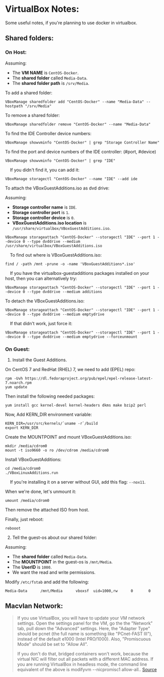 # VirtualBox Notes:

Some useful notes, if you're planning to use docker in virtualbox.


## Shared folders:

### On Host:

Assuming:
* The **VM NAME** is `CentOS-Docker`.
* The **shared folder** called `Media-Data`.
* The **shared folder path** is `/srv/Media`.

To add a shared folder:

```
VBoxManage sharedfolder add "CentOS-Docker" --name "Media-Data" --hostpath "/srv/Media"
```

To remove a shared folder:

```
VBoxManage sharedfolder remove "CentOS-Docker" --name "Media-Data"
```

To find the IDE Controller device numbers:

```
VBoxManage showvminfo "CentOS-Docker" | grep "Storage Controller Name"
```

To find the port and device numbers of the IDE controller: (#port, #device)

```
VBoxManage showvminfo "CentOS-Docker" | grep "IDE"
```

&nbsp;&nbsp;&nbsp;&nbsp;If you didn't find it, you can add it:

```
VBoxManage storagectl "CentOS-Docker" --name "IDE" --add ide
```

To attach the VBoxGuestAdditions.iso as dvd drive:

Assuming:
* **Storage controller name** is `IDE`.
* **Storage controller port** is `1`.
* **Storage controller device** is `0`.
* **VBoxGuestAdditions.iso location** is `/usr/share/virtualbox/VBoxGuestAdditions.iso`.

```
VBoxManage storageattach "CentOS-Docker" --storagectl "IDE" --port 1 --device 0 --type dvddrive --medium /usr/share/virtualbox/VBoxGuestAdditions.iso
```

&nbsp;&nbsp;&nbsp;&nbsp;To find out where is VBoxGuestAdditions.iso:

```
find / -path /mnt -prune -o -name 'VBoxGuestAdditions*.iso'
```

&nbsp;&nbsp;&nbsp;&nbsp;If you have the virtualbox-guestadditions packages installed on your host, then you can alternatively try:

```
VBoxManage storageattach "CentOS-Docker" --storagectl "IDE" --port 1 --device 0 --type dvddrive --medium additions
```

To detach the VBoxGuestAdditions.iso:

```
VBoxManage storageattach "CentOS-Docker" --storagectl "IDE" --port 1 --device 0 --type dvddrive --medium emptydrive
```

&nbsp;&nbsp;&nbsp;&nbsp;If that didn't work, just force it:

```
VBoxManage storageattach "CentOS-Docker" --storagectl "IDE" --port 1 --device 0 --type dvddrive --medium emptydrive --forceunmount
```

### On Guest:

1. Install the Guest Additions.

On CentOS 7 and RedHat (RHEL) 7, we need to add (EPEL) repo:

```
rpm -Uvh https://dl.fedoraproject.org/pub/epel/epel-release-latest-7.noarch.rpm
yum update
```

Then install the following needed packages:

```
yum install gcc kernel-devel kernel-headers dkms make bzip2 perl
```

Now, Add KERN_DIR environment variable:

```
KERN_DIR=/usr/src/kernels/`uname -r`/build
export KERN_DIR
```

Create the MOUNTPOINT and mount VBoxGuestAdditions.iso:

```
mkdir /media/cdrom0
mount -t iso9660 -o ro /dev/cdrom /media/cdrom0
```

Install VBoxGuestAdditions:

```
cd /media/cdrom0
./VBoxLinuxAdditions.run
```

&nbsp;&nbsp;&nbsp;&nbsp;If you're installing it on a server without GUI, add this flag: `--nox11`.

When we're done, let's unmount it:

```
umount /media/cdrom0
```

Then remove the attached ISO from host.

Finally, just reboot:

```
rebooot
```

2. Tell the guest-os about our shared folder:

Assuming:
* The **shared folder** called `Media-Data`.
* The **MOUNTPOINT** in the guest-os is `/mnt/Media`.
* The **UserID** is `1000`.
* We want the read and write permissions.

Modify `/etc/fstab` and add the following:

```
Media-Data      /mnt/Media      vboxsf  uid=1000,rw      0       0
```

## Macvlan Network:

> If you use VirtualBox, you will have to update your VM network settings. Open the settings panel for the VM, go the the "Network" tab, pull down the "Advanced" settings. Here, the "Adapter Type" should be pcnet (the full name is something like "PCnet-FAST III"), instead of the default e1000 (Intel PRO/1000). Also, "Promiscuous Mode" should be set to "Allow All".
> 
> If you don't do that, bridged containers won't work, because the virtual NIC will filter out all packets with a different MAC address. If you are running VirtualBox in headless mode, the command line equivalent of the above is modifyvm --nicpromisc1 allow-all.. 
> [Source](https://github.com/jpetazzo/pipework#virtualbox)
